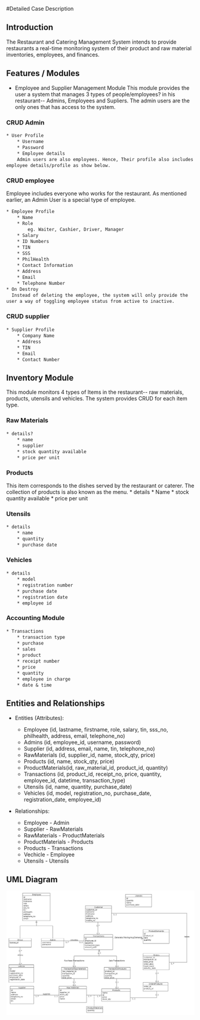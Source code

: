 #Detailed Case Description

## Introduction
The Restaurant and Catering Management System intends to provide restaurants a real-time monitoring system of their product and raw material inventories, employees, and finances.

## Features / Modules
* Employee and Supplier Management Module
This module provides the user a system that manages 3 types of people/employees? in his restaurant-- Admins, Employees and Supliers. The admin users are the only ones that has access to the system.

### CRUD Admin
    * User Profile
        * Username
        * Password
        * Employee details
        Admin users are also employees. Hence, Their profile also includes employee details/profile as show below.

### CRUD employee
Employee includes everyone who works for the restaurant. As mentioned earlier, an Admin User is a special type of employee.

    * Employee Profile
        * Name
        * Role
            eg. Waiter, Cashier, Driver, Manager
        * Salary
        * ID Numbers
        * TIN
        * SSS
        * PhilHealth
        * Contact Information
        * Address
        * Email
        * Telephone Number
    * On Destroy
      Instead of deleting the employee, the system will only provide the user a way of toggling employee status from active to inactive.

### CRUD supplier
    * Supplier Profile
        * Company Name
        * Address
        * TIN
        * Email
        * Contact Number

## Inventory Module
This module monitors 4 types of Items in the restaurant-- raw materials, products, utensils and vehicles. The system provides CRUD for each item type.

### Raw Materials
    * details?
        * name
        * supplier
        * stock quantity available
        * price per unit
### Products
This item corresponds to the dishes served by the restaurant or caterer. The collection of products is also known as the menu.
    * details
        * Name
        * stock quantity available
        * price per unit

### Utensils
    * details
        * name
        * quantity
        * purchase date

### Vehicles
    * details
        * model
        * registration number
        * purchase date
        * registration date
        * employee id

### Accounting Module
    * Transactions
        * transaction type
        * purchase
        * sales
        * product
        * receipt number
        * price
        * quantity
        * employee in charge
        * date & time



## Entities and Relationships
* Entities (Attributes):
    * Employee (id, lastname, firstname, role, salary, tin, sss_no, philhealth, address, email, telephone_no)
    * Admins (id, employee_id, username, password)
    * Supplier (id, address, email, name, tin, telephone_no)
    * RawMaterials (id, supplier_id, name, stock_qty, price)
    * Products (id, name, stock_qty, price)
    * ProductMaterials(id, raw_material_id, product_id, quantity)
    * Transactions (id, product_id, receipt_no, price, quantity, employee_id, datetime, transaction_type)
    * Utensils (id, name, quantity, purchase_date)
    * Vehicles (id, model, registration_no, purchase_date, registration_date, employee_id)

* Relationships:
    * Employee - Admin
    * Supplier - RawMaterials
    * RawMaterials - ProductMaterials
    * ProductMaterials - Products
    * Products - Transactions
    * Vechicle - Employee
    * Utensils - Utensils

## UML Diagram
![UML Diagram](https://github.com/jbvillarante/Team-Gutom/raw/master/public/mp.jpg)